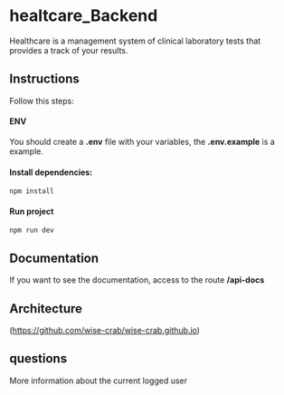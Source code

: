# healtcare_Backend

Healthcare is a management system of clinical laboratory tests that provides a track of your results.

## Instructions

Follow this steps:

#### ENV

You should create a **.env** file with your variables, the **.env.example** is a example.

#### Install dependencies:

```
npm install
```

#### Run project

```
npm run dev
```

## Documentation

If you want to see the documentation, access to the route **/api-docs**

## Architecture

(https://github.com/wise-crab/wise-crab.github.io)

## questions

More information about the current logged user
